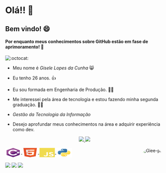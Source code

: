 # Olá!! 👋

## Bem vindo! 😄

####  Por enquanto meus conhecimentos sobre GitHub estão em fase de aprimoramento! 🙏

 ![:octocat:](https://github.githubassets.com/images/icons/emoji/octocat.png) 
 
- Meu nome é *Gisele Lopes da Cunha* 😸
- Eu tenho 26 anos. 👍 

- Eu sou formada em Engenharia de Produção. 👷‍♀️

-  Me interessei pela área de tecnologia e estou fazendo minha segunda graduação. 🙋‍♀️ 

- *Gestão da Tecnologia da Informação*

-  Desejo aprofundar meus conhecimentos na área e adquirir experiência como dev.

<div align="center">
  <a href="https://github.com/GiseleCunha">
  <img height="180em" src="https://github-readme-stats.vercel.app/api?username=GiseleCunha&show_icons=true&theme=tokyonight&include_all_commits=true&count_private=true"/>
  <img height="160em" src="https://github-readme-stats.vercel.app/api/top-langs/?username=GiseleCunha&layout=compact&langs_count=7&theme=tokyonight"/>
</div>
 
<div style="display: inline_block"><br> 
 <img align="center" alt="Gisele-Csharp" height="30" width="50" src="https://raw.githubusercontent.com/devicons/devicon/master/icons/csharp/csharp-original.svg">
 <img align="center" alt="Gisele-HTML" height="30" width="50" src="https://raw.githubusercontent.com/devicons/devicon/master/icons/html5/html5-original.svg"> 
 <img align="center" alt="Gisele-Js" height="30" width="50" src="https://raw.githubusercontent.com/devicons/devicon/master/icons/javascript/javascript-plain.svg"> 
 <img align="center" alt="Gisele-Python" height="30" width="50" src="https://raw.githubusercontent.com/devicons/devicon/master/icons/python/python-original.svg">
 <img align="right" alt="Giee-pic" height="150" style="border-radius:50px;" src="https://discord.com/channels/901298326224404510/901298326224404513/901304919355699282">
     
 </div>
 
<div><br>   
  <a href="https://www.instagram.com/gieelops" target="_blank"><img src="https://img.shields.io/badge/-Instagram-%23E4405F?style=for-the-badge&logo=instagram&logoColor=white" target="_blank"></a> 	
  <a href = "mailto:gieelops@gmail.com"><img src="https://img.shields.io/badge/-Gmail-%23333?style=for-the-badge&logo=gmail&logoColor=white" target="_blank"></a>
  <a href="https://www.linkedin.com/in/gisele-lopes-da-cunha-b26766b5" target="_blank"><img src="https://img.shields.io/badge/-LinkedIn-%230077B5?style=for-the-badge&logo=linkedin&logoColor=white" target="_blank"></a>  
</div>

